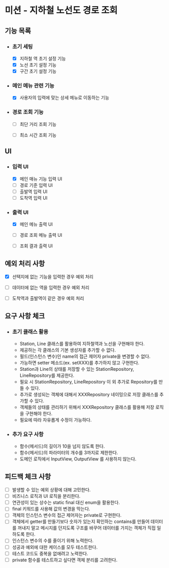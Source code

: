 # 미션 - 지하철 노선도 경로 조회

## 기능 목록


- ### 초기 세팅
  - [x] 지하철 역 초기 설정 기능
  - [x] 노선 초기 설정 기능
  - [x] 구간 초기 설정 기능

- ### 메인 메뉴 관련 기능
    - [x] 사용자의 입력에 맞는 상세 메뉴로 이동하는 기능

- ### 경로 조회 기능
    - [ ] 최단 거리 조회 기능
    - [ ] 최소 시간 조회 기능


## UI

- ### 입력 UI
    - [x] 메인 매뉴 기능 입력 UI
    - [ ] 경로 기준 입력 UI
    - [ ] 출발역 입력 UI
    - [ ] 도착역 입력 UI

- ### 출력 UI
    - [x] 메인 메뉴 출력 UI
    - [ ] 경로 조회 메뉴 출력 UI
    - [ ] 조회 결과 출력 UI


## 예외 처리 사항

- [x] 선택지에 없는 기능을 입력한 경우 예외 처리
- [ ] 데이터에 없는 역을 입력한 경우 예외 처리
- [ ] 도착역과 출발역이 같은 경우 예외 처리


## 요구 사항 체크

- ### 초기 클래스 활용
    - Station, Line 클래스를 활용하여 지하철역과 노선을 구현해야 한다.
    - 제공하는 각 클래스의 기본 생성자를 추가할 수 없다.
    - 필드(인스턴스 변수)인 name의 접근 제어자 private을 변경할 수 없다.
    - 가능하면 setter 메소드(ex. setXXX)를 추가하지 않고 구현한다.
    - Station과 Line의 상태를 저장할 수 있는 StationRepository, LineRepository를 제공한다.
    - 필요 시 StationRepository, LineRepository 이 외 추가로 Repository를 만들 수 있다.
    - 추가로 생성되는 객체에 대해서 XXXRepository 네이밍으로 저장 클래스를 추가할 수 있다.
    - 객체들의 상태를 관리하기 위해서 XXXRepository 클래스를 활용해 저장 로직을 구현해야 한다.
    - 필요에 따라 자유롭게 수정이 가능하다.

- ### 추가 요구 사항
    - 함수(메서드)의 길이가 10을 넘지 않도록 한다.
    - 함수(메서드)의 파라미터의 개수를 3까지로 제한한다.
    - 도메인 로직에서 InputView, OutputView 를 사용하지 않는다.


## 피드백 체크 사항
- [ ] 발생할 수 있는 예외 상황에 대해 고민한다.
- [ ] 비즈니스 로직과 UI 로직을 분리한다.
- [ ] 연관성이 있는 상수는 static final 대신 enum을 활용한다.
- [ ] final 키워드를 사용해 값의 변경을 막는다.
- [ ] 객체의 인스턴스 변수의 접근 제어자는 private로 구현한다.
- [ ] 객체에서 getter를 만들기보다 숫자가 있는지 확인하는 contains를 만들어 데이터를 꺼내지 말고 메시지를 던지도록 구조를 바꾸어 데이터를 가지는 객체가 직접 일하도록 한다.
- [ ] 인스턴스 변수의 수를 줄이기 위해 노력한다.
- [ ] 성공과 예외에 대한 케이스를 모두 테스트한다.
- [ ] 테스트 코드도 중복을 없애려고 노력한다.
- [ ] private 함수를 테스트하고 싶다면 객체 분리를 고려한다.
